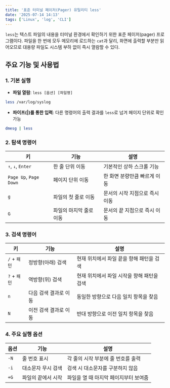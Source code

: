 ```yaml
---
title: '표준 터미널 페이저(Pager) 유틸리티 less'
date: '2025-07-14 14:13'
tags: ['Linux', 'log', 'CLI']
---
```


`less`는 텍스트 파일의 내용을 터미널 환경에서 확인하기 위한 표준 페이저(pager) 프로그램이다. 파일을 한 번에 모두 메모리에 로드하는 `cat`과 달리, 화면에 출력할 부분만 읽어오므로 대용량 파일도 시스템 부하 없이 즉시 열람할 수 있다.

## 주요 기능 및 사용법

### 1. 기본 실행
* **파일 열람**: `less [옵션] [파일명]`

```Bash
less /var/log/syslog
```
* **파이프(|)를 통한 입력**: 다른 명령어의 출력 결과를 `less`로 넘겨 페이지 단위로 확인 가능
```Bash
dmesg | less
```
### 2. 탐색 명령어

| 키                      | 기능            | 설명                |
| ---------------------- | ------------- | ----------------- |
| `↑`, `↓`, `Enter`      | 한 줄 단위 이동     | 기본적인 상하 스크롤 기능    |
| `Page Up`, `Page Down` | 페이지 단위 이동     | 한 화면 분량만큼 빠르게 이동  |
| `g`                    | 파일의 첫 줄로 이동   | 문서의 시작 지점으로 즉시 이동 |
| `G`                    | 파일의 마지막 줄로 이동 | 문서의 끝 지점으로 즉시 이동  |
### 3. 검색 명령어
| 키          | 기능           | 설명                       |
| ---------- | ------------ | ------------------------ |
| `/` + `패턴` | 정방향(아래) 검색   | 현재 위치에서 파일 끝을 향해 패턴을 검색  |
| `?` + `패턴` | 역방향(위) 검색    | 현재 위치에서 파일 시작을 향해 패턴을 검색 |
| `n`        | 다음 검색 결과로 이동 | 동일한 방향으로 다음 일치 항목을 찾음    |
| `N`        | 이전 검색 결과로 이동 | 반대 방향으로 이전 일치 항목을 찾음     |
### 4. 주요 실행 옵션

| 옵션   | 기능         | 설명                    |
| ---- | ---------- | --------------------- |
| `-N` | 줄 번호 표시    | 각 줄의 시작 부분에 줄 번호를 출력  |
| `-i` | 대소문자 무시 검색 | 검색 시 대소문자를 구분하지 않음    |
| `+G` | 파일의 끝에서 시작 | 파일을 열 때 마지막 페이지부터 보여줌 |

